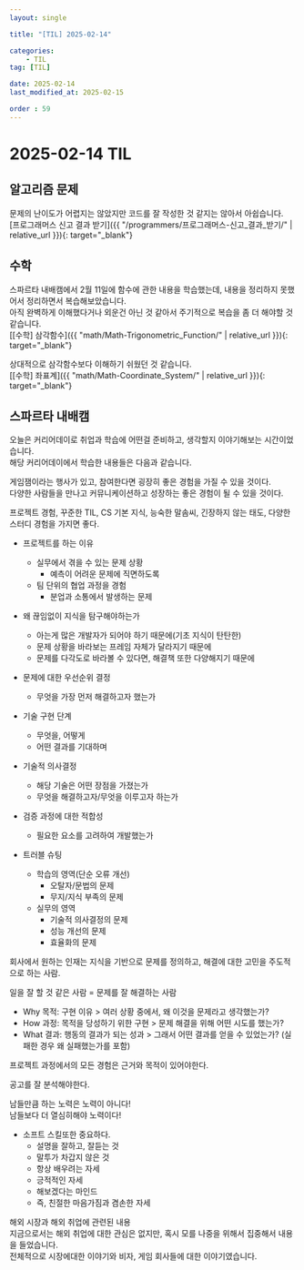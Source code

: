 ```yaml
---
layout: single

title: "[TIL] 2025-02-14"

categories:
    - TIL
tag: [TIL]

date: 2025-02-14
last_modified_at: 2025-02-15

order : 59
---
```


# 2025-02-14 TIL

## 알고리즘 문제

문제의 난이도가 어렵지는 않았지만 코드를 잘 작성한 것 같지는 않아서 아쉽습니다.  
[프로그래머스 신고 결과 받기]({{ "/programmers/프로그래머스-신고_결과_받기/" | relative_url }}){: target="_blank"}

## 수학

스파르타 내배캠에서 2월 11일에 함수에 관한 내용을 학습했는데, 내용을 정리하지 못했어서 정리하면서 복습해보았습니다.  
아직 완벽하게 이해했다거나 외운건 아닌 것 같아서 주기적으로 복습을 좀 더 해야할 것 같습니다.  
[[수학] 삼각함수]({{ "math/Math-Trigonometric_Function/" | relative_url }}){: target="_blank"}

상대적으로 삼각함수보다 이해하기 쉬웠던 것 같습니다.  
[[수학] 좌표계]({{ "math/Math-Coordinate_System/" | relative_url }}){: target="_blank"}

## 스파르타 내배캠

오늘은 커리어데이로 취업과 학습에 어떤걸 준비하고, 생각할지 이야기해보는 시간이었습니다.  
해당 커리어데이에서 학습한 내용들은 다음과 같습니다.

게임잼이라는 행사가 있고, 참여한다면 굉장히 좋은 경험을 가질 수 있을 것이다.  
다양한 사람들을 만나고 커뮤니케이션하고 성장하는 좋은 경험이 될 수 있을 것이다.

프로젝트 경험, 꾸준한 TIL, CS 기본 지식, 능숙한 말솜씨, 긴장하지 않는 태도, 다양한 스터디 경험을 가지면 좋다.

+ 프로젝트를 하는 이유
    + 실무에서 겪을 수 있는 문제 상황
        - 예측이 어려운 문제에 직면하도록
    + 팀 단위의 협업 과정을 경험
        - 분업과 소통에서 발생하는 문제

+ 왜 끊임없이 지식을 탐구해야하는가
    - 아는게 많은 개발자가 되어야 하기 때문에(기초 지식이 탄탄한)
    - 문제 상황을 바라보는 프레임 자체가 달라지기 때문에
    - 문제를 다각도로 바라볼 수 있다면, 해결책 또한 다양해지기 때문에    

+ 문제에 대한 우선순위 결정
    - 무엇을 가장 먼저 해결하고자 했는가
+ 기술 구현 단계
    - 무엇을, 어떻게
    - 어떤 결과를 기대하며
+ 기술적 의사결정
    - 해당 기술은 어떤 장점을 가졌는가
    - 무엇을 해결하고자/무엇을 이루고자 하는가
+ 검증 과정에 대한 적합성
    - 필요한 요소를 고려하여 개발했는가

+ 트러블 슈팅
    + 학습의 영역(단순 오류 개선)
        - 오탈자/문법의 문제
        - 무지/지식 부족의 문제
    + 실무의 영역
        - 기술적 의사결정의 문제
        - 성능 개선의 문제
        - 효율화의 문제

회사에서 원하는 인재는 지식을 기반으로 문제를 정의하고, 해결에 대한 고민을 주도적으로 하는 사람.

일을 잘 할 것 같은 사람 = 문제를 잘 해결하는 사람

+ Why 목적: 구현 이유 > 여러 상황 중에서, 왜 이것을 문제라고 생각했는가?
+ How 과정: 목적을 당성하기 위한 구현 > 문제 해결을 위해 어떤 시도를 했는가?
+ What 결과: 행동의 결과가 되는 성과 > 그래서 어떤 결과를 얻을 수 있었는가? (실패한 경우 왜 실패했는가를 포함)

프로젝트 과정에서의 모든 경험은 근거와 목적이 있어야한다.

공고를 잘 분석해야한다.

남들만큼 하는 노력은 노력이 아니다!  
남들보다 더 열심히해야 노력이다!

+ 소프트 스킬또한 중요하다.  
    - 설명을 잘하고, 잘듣는 것
    - 말투가 차갑지 않은 것
    - 항상 배우려는 자세
    - 긍적적인 자세
    - 해보겠다는 마인드
    - 즉, 친절한 마음가짐과 겸손한 자세

해외 시장과 해외 취업에 관련된 내용  
지금으로서는 해외 취업에 대한 관심은 없지만, 혹시 모를 나중을 위해서 집중해서 내용을 들었습니다.  
전체적으로 시장에대한 이야기와 비자, 게임 회사들에 대한 이야기였습니다.